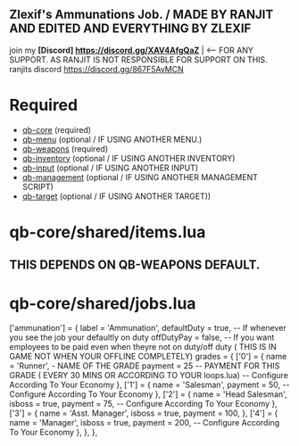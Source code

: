 ## Zlexif's Ammunations Job. / MADE BY RANJIT AND EDITED AND EVERYTHING BY ZLEXIF
join my **[Discord] https://discord.gg/XAV4AfgQaZ** | <-- FOR ANY SUPPORT. AS RANJIT IS NOT RESPONSIBLE FOR SUPPORT ON THIS.
ranjits discord https://discord.gg/867F5AvMCN
# Required
- [qb-core](https://github.com/qbcore-framework/qb-core) (required)
- [qb-menu](https://github.com/qbcore-framework/qb-menu) (optional / IF USING ANOTHER MENU.)
- [qb-weapons](https://github.com/qbcore-framework/qb-weapons) (required)
- [qb-inventory](https://github.com/qbcore-framework/qb-inventory) (optional / IF USING ANOTHER INVENTORY)
- [qb-input](https://github.com/qbcore-framework/qb-input) (optional / IF USING ANOTHER INPUT)
- [qb-management](https://github.com/qbcore-framework/qb-management) (optional / IF USING ANOTHER MANAGEMENT SCRIPT)
- [qb-target](https://github.com/qbcore-framework/qb-target) (optional / IF USING ANOTHER TARGET))

# **qb-core/shared/items.lua**

## THIS DEPENDS ON QB-WEAPONS DEFAULT.


# **qb-core/shared/jobs.lua**
   ['ammunation'] = {
		label = 'Ammunation',
		defaultDuty = true, -- If whenever you see the job your defaultly on duty
		offDutyPay = false, -- If you want employees to be paid even when theyre not on duty/off duty ( THIS IS IN GAME NOT WHEN YOUR OFFLINE COMPLETELY)
		grades = {
            ['0'] = {
                name = 'Runner', - NAME OF THE GRADE
                payment = 25 -- PAYMENT FOR THIS GRADE ( EVERY 30 MINS OR ACCORDING TO YOUR loops.lua)  -- Configure According To Your Economy
            },
            ['1'] = {
                name = 'Salesman',
                payment = 50, -- Configure According To Your Economy
            },
            ['2'] = {
                name = 'Head Salesman',
                isboss = true,
                payment = 75, -- Configure According To Your Economy
            },
            ['3'] = {
                name = 'Asst. Manager',
                isboss = true,
                payment = 100,
            },
            ['4'] = {
                name = 'Manager',
                isboss = true,
                payment = 200, -- Configure According To Your Economy
            },
        },
	},